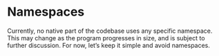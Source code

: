 # Namespaces

Currently, no native part of the codebase uses any specific namespace.  This may change as the program progresses in size, and is subject to further discussion.  For now, let’s keep it simple and avoid namespaces.

